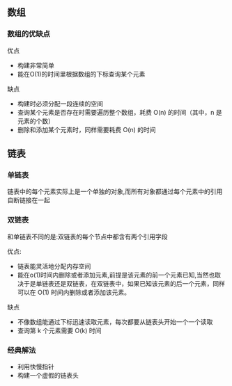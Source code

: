 ## 数组

### 数组的优缺点
 优点
- 构建非常简单
- 能在O(1)的时间里根据数组的下标查询某个元素

 缺点
- 构建时必须分配一段连续的空间
- 查询某个元素是否存在时需要遍历整个数组，耗费 O(n) 的时间（其中，n 是元素的个数）
- 删除和添加某个元素时，同样需要耗费 O(n) 的时间


## 链表

### 单链表
链表中的每个元素实际上是一个单独的对象,而所有对象都通过每个元素中的引用自断链接在一起

### 双链表
和单链表不同的是:双链表的每个节点中都含有两个引用字段

优点:
- 链表能灵活地分配内存空间
- 能在o(1)时间内删除或者添加元素,前提是该元素的前一个元素已知,当然也取决于是单链表还是双链表，在双链表中，如果已知该元素的后一个元素，同样可以在 O(1) 时间内删除或者添加该元素。

缺点
- 不像数组能通过下标迅速读取元素，每次都要从链表头开始一个一个读取
- 查询第 k 个元素需要 O(k) 时间

### 经典解法

- 利用快慢指针
- 构建一个虚假的链表头
